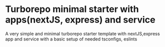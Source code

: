 # Turborepo minimal starter with apps(nextJS, express) and service

A very simple and minimal turborepo starter template with nextJS,express app and service with a basic setup of needed tsconfigs, eslints
